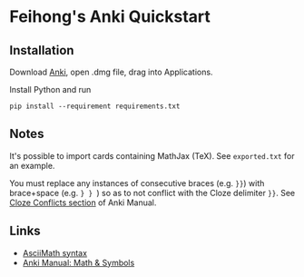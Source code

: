 # Feihong's Anki Quickstart

## Installation

Download [Anki](https://apps.ankiweb.net/), open .dmg file, drag into Applications.

Install Python and run 

    pip install --requirement requirements.txt

## Notes

It's possible to import cards containing MathJax (TeX). See `exported.txt` for an example.

You must replace any instances of consecutive braces (e.g. `}}`) with brace+space (e.g. `} } `) so as to not conflict with the Cloze delimiter `}}`. See [Cloze Conflicts section](https://docs.ankiweb.net/math.html#cloze-conflicts) of Anki Manual.

## Links

- [AsciiMath syntax](http://asciimath.org/#syntax)
- [Anki Manual: Math & Symbols](https://docs.ankiweb.net/math.html)
